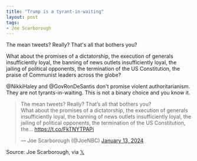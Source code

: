```yaml
---
title: "Trump is a tyrant-in-waiting"
layout: post
tags:
- Joe Scarborough
---
```


The mean tweets? Really? That's all that bothers you?

What about the promises of a dictatorship, the execution of generals insufficiently loyal, the banning of news outlets insufficiently loyal, the jailing of political opponents, the termination of the US Constitution, the praise of Communist leaders across the globe?

@NikkiHaley and @GovRonDeSantis don't promise violent authoritarianism. They are not tyrants-in-waiting. This is not a binary choice and you know it.

<blockquote class="twitter-tweet"><p lang="en" dir="ltr">The mean tweets? Really? That’s all that bothers you? <br />What about the promises of a dictatorship, the execution of generals insufficiently loyal, the banning of news outlets insufficiently loyal, the jailing of political opponents, the termination of the US Constitution, the… <a href="https://t.co/FkTNYTPAPi">https://t.co/FkTNYTPAPi</a></p>&mdash; Joe Scarborough (@JoeNBC) <a href="https://twitter.com/JoeNBC/status/1746180630755295680?ref_src=twsrc%5Etfw">January 13, 2024</a></blockquote> <script async src="https://platform.twitter.com/widgets.js" charset="utf-8"></script>

Source: Joe Scarborough, via [𝕏](https://x.com)
